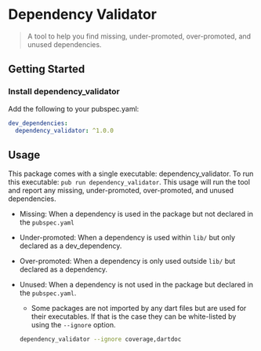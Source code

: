 # Dependency Validator

> A tool to help you find missing, under-promoted, over-promoted, and unused dependencies.

## Getting Started

### Install dependency_validator

Add the following to your pubspec.yaml:

```yaml
dev_dependencies:
  dependency_validator: ^1.0.0
```

## Usage

This package comes with a single executable: dependency_validator. To run this executable: `pub run dependency_validator`. This usage will run the tool and report any missing, under-promoted, over-promoted, and unused dependencies.

- Missing: When a dependency is used in the package but not declared in the `pubspec.yaml`
- Under-promoted: When a dependency is used within `lib/` but only declared as a dev_dependency.
- Over-promoted: When a dependency is only used outside `lib/` but declared as a dependency.
- Unused: When a dependency is not used in the package but declared in the `pubspec.yaml`.
  - Some packages are not imported by any dart files but are used for their executables. If that is the case they can be white-listed by using the `--ignore` option.

  ```bash
  dependency_validator --ignore coverage,dartdoc
  ```

